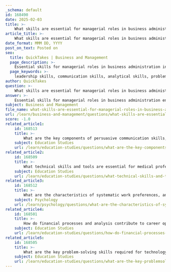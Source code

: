 ```yaml
---
_schema: default
id: 168490
date: 2025-02-03
title: >-
    What skills are essential for managerial roles in business administration?
article_title: >-
    What skills are essential for managerial roles in business administration?
date_format: MMM DD, YYYY
post_on_text: Posted on
seo:
  title: QuickTakes | Business and Management
  page_description: >-
    Essential skills for managerial roles in business administration include leadership, communication, analytical ability, problem-solving, organizational skills, interpersonal skills, financial acumen, strategic thinking, adaptability, and technical proficiency.
  page_keywords: >-
    leadership skills, communication skills, analytical skills, problem-solving skills, organizational skills, interpersonal skills, financial acumen, strategic thinking, adaptability, technical proficiency
author: QuickTakes
question: >-
    What skills are essential for managerial roles in business administration?
answer: >-
    Essential skills for managerial roles in business administration encompass a variety of competencies that enable effective leadership and organizational success. Here are some of the key skills required:\n\n1. **Leadership Skills**: Managers must inspire and motivate their teams, set clear goals, and provide direction. Strong leadership fosters a positive work environment and encourages employee engagement.\n\n2. **Communication Skills**: Effective communication is crucial for conveying information clearly and persuasively. Managers need to communicate with team members, stakeholders, and clients, ensuring that everyone is aligned with the organization's objectives.\n\n3. **Analytical Skills**: Managers should be able to analyze data and make informed decisions based on that analysis. This includes understanding financial reports, market trends, and operational metrics to drive business strategies.\n\n4. **Problem-Solving Skills**: The ability to identify issues, evaluate options, and implement solutions is vital. Managers often face challenges that require quick thinking and effective resolution strategies.\n\n5. **Organizational Skills**: Managers must be adept at planning, prioritizing tasks, and managing resources efficiently. This includes overseeing projects, delegating responsibilities, and ensuring that deadlines are met.\n\n6. **Interpersonal Skills**: Building strong relationships with team members and stakeholders is essential. Managers should be approachable, empathetic, and capable of resolving conflicts effectively.\n\n7. **Financial Acumen**: Understanding financial principles and managing budgets is critical for making sound business decisions. Managers should be able to interpret financial statements and assess the financial health of the organization.\n\n8. **Strategic Thinking**: Managers need to think long-term and develop strategies that align with the organization's goals. This involves anticipating market changes and adapting business plans accordingly.\n\n9. **Adaptability**: The business environment is constantly changing, and managers must be flexible and open to new ideas and approaches. This skill helps in navigating challenges and seizing opportunities.\n\n10. **Technical Proficiency**: Familiarity with relevant technology and software tools is increasingly important in business administration. Managers should be comfortable using technology to enhance productivity and streamline operations.\n\nThese skills collectively contribute to a manager's ability to lead effectively, make informed decisions, and drive organizational success in the field of business administration.
subject: Business and Management
file_name: what-skills-are-essential-for-managerial-roles-in-business-administration.md
url: /learn/business-and-management/questions/what-skills-are-essential-for-managerial-roles-in-business-administration
score: -1.0
related_article1:
    id: 168513
    title: >-
        What are the key components of persuasive communication skills, and how can they be developed for career success?
    subject: Education Studies
    url: /learn/education-studies/questions/what-are-the-key-components-of-persuasive-communication-skills-and-how-can-they-be-developed-for-career-success
related_article2:
    id: 168509
    title: >-
        What technical skills and tools are essential for medical professions, and what career opportunities exist in this field?
    subject: Education Studies
    url: /learn/education-studies/questions/what-technical-skills-and-tools-are-essential-for-medical-professions-and-what-career-opportunities-exist-in-this-field
related_article3:
    id: 168512
    title: >-
        What are the characteristics of systematic work preferences, and what career options are available for individuals with these preferences?
    subject: Psychology
    url: /learn/psychology/questions/what-are-the-characteristics-of-systematic-work-preferences-and-what-career-options-are-available-for-individuals-with-these-preferences
related_article4:
    id: 168501
    title: >-
        How do financial processes and analysis contribute to career opportunities in the business and finance cluster?
    subject: Education Studies
    url: /learn/education-studies/questions/how-do-financial-processes-and-analysis-contribute-to-career-opportunities-in-the-business-and-finance-cluster
related_article5:
    id: 168505
    title: >-
        What are the key problem-solving skills required for technology applications, and how can workers keep current with advances in the field?
    subject: Education Studies
    url: /learn/education-studies/questions/what-are-the-key-problemsolving-skills-required-for-technology-applications-and-how-can-workers-keep-current-with-advances-in-the-field
---
```


&nbsp;